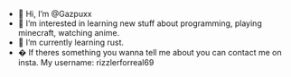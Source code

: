 - 👋 Hi, I’m @Gazpuxx
- 👀 I’m interested in learning new stuff about programming, playing minecraft, watching anime.
- 🌱 I’m currently learning rust.
- � If theres something you wanna tell me about you can contact me on insta. My username: rizzlerforreal69
